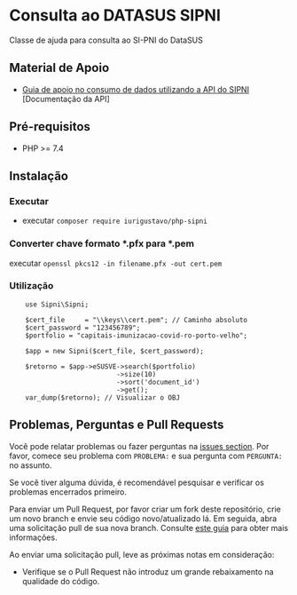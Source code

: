 # Consulta ao DATASUS SIPNI

Classe de ajuda para consulta ao SI-PNI do DataSUS

## Material de Apoio
- [Guia de apoio no consumo de dados 
   utilizando a API do SIPNI](https://mobileapps.saude.gov.br/portal-servicos/files/f3bd659c8c8ae3ee966e575fde27eb58/240280657277e78b7277af7bdf52d473_5oe1zi7x9.pdf) [Documentação da API]

## Pré-requisitos

- PHP >= 7.4


## Instalação


### Executar

- executar `composer require iurigustavo/php-sipni`

### Converter chave formato *.pfx para *.pem
executar `openssl pkcs12 -in filename.pfx -out cert.pem`

### Utilização
```
    use Sipni\Sipni;

    $cert_file     = "\\keys\\cert.pem"; // Caminho absoluto
    $cert_password = "123456789";
    $portfolio = "capitais-imunizacao-covid-ro-porto-velho";

    $app = new Sipni($cert_file, $cert_password);

    $retorno = $app->eSUSVE->search($portfolio)
                           ->size(10)
                           ->sort('document_id')
                           ->get();
    var_dump($retorno); // Visualizar o OBJ
```


## Problemas, Perguntas e Pull Requests
Você pode relatar problemas ou fazer perguntas na [issues section](https://github.com/iurigustavo/php-sipni/issues). Por favor, comece seu problema com `PROBLEMA:` e sua pergunta com `PERGUNTA:` no assunto.

Se você tiver alguma dúvida, é recomendável pesquisar e verificar os problemas encerrados primeiro.

Para enviar um Pull Request, por favor criar um fork deste repositório, crie um novo branch e envie seu código novo/atualizado lá. Em seguida, abra uma solicitação pull de sua nova branch. Consulte [este guia](https://help.github.com/articles/about-pull-requests/) para obter mais informações. 

Ao enviar uma solicitação pull, leve as próximas notas em consideração:
- Verifique se o Pull Request não introduz um grande rebaixamento na qualidade do código.
